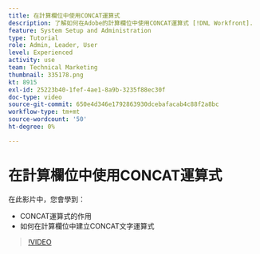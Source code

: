 ```yaml
---
title: 在計算欄位中使用CONCAT運算式
description: 了解如何在Adobe的計算欄位中使用CONCAT運算式 [!DNL Workfront].
feature: System Setup and Administration
type: Tutorial
role: Admin, Leader, User
level: Experienced
activity: use
team: Technical Marketing
thumbnail: 335178.png
kt: 8915
exl-id: 25223b40-1fef-4ae1-8a9b-3235f88ec30f
doc-type: video
source-git-commit: 650e4d346e1792863930dcebafacab4c88f2a8bc
workflow-type: tm+mt
source-wordcount: '50'
ht-degree: 0%

---
```


# 在計算欄位中使用CONCAT運算式

在此影片中，您會學到：

* CONCAT運算式的作用
* 如何在計算欄位中建立CONCAT文字運算式

>[!VIDEO](https://video.tv.adobe.com/v/335178/?quality=12&learn=on)
